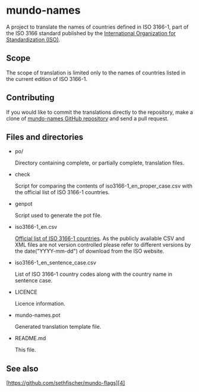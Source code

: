 mundo-names
===========

A project to translate the names of countries defined in ISO 3166-1, part of 
the ISO 3166 standard published by the 
[International Organization for Standardization (ISO)][1].


Scope
-----

The scope of translation is limited only to the names of countries listed in 
the current edition of ISO 3166-1.


Contributing
------------

If you would like to commit the translations directly to the repository, make a 
clone of [mundo-names GitHub repository][2] and send a pull request.


Files and directories
---------------------

* po/

    Directory containing complete, or partially complete, translation files.

* check

    Script for comparing the contents of iso3166-1_en_proper_case.csv with the 
    official list of ISO 3166-1 countries.

* genpot

    Script used to generate the pot file.

* iso3166-1_en.csv

    [Official list of ISO 3166-1 countries][3]. As the publicly available CSV 
    and XML files are not version controlled please refer to different versions 
    by the date("YYYY-mm-dd") of download from the ISO website.

* iso3166-1_en_sentence_case.csv

    List of ISO 3166-1 country codes along with the country name in sentence 
    case.

* LICENCE

    Licence information.

* mundo-names.pot

    Generated translation template file.

* README.md

    This file.


See also
--------

[https://github.com/sethfischer/mundo-flags][4]


[1]: http://www.iso.org/
[2]: https://github.com/sethfischer/mundo-names
[3]: http://www.iso.org/iso/country_codes.htm
[4]: https://github.com/sethfischer/mundo-flags


